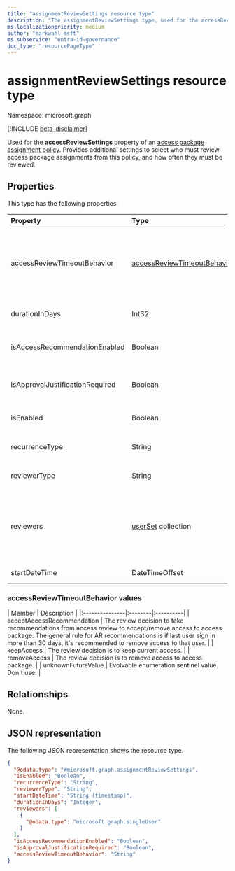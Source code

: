 ```yaml
---
title: "assignmentReviewSettings resource type"
description: "The assignmentReviewSettings type, used for the accessReviewSettings property of an access package assignment policy, provides additional settings to select who must review access package assignments from this policy, and how often they must be reviewed."
ms.localizationpriority: medium
author: "markwahl-msft"
ms.subservice: "entra-id-governance"
doc_type: "resourcePageType"
---
```


# assignmentReviewSettings resource type

Namespace: microsoft.graph

[!INCLUDE [beta-disclaimer](../../includes/beta-disclaimer.md)]

Used for the **accessReviewSettings** property of an [access package assignment policy](accesspackageassignmentpolicy.md). Provides additional settings to select who must review access package assignments from this policy, and how often they must be reviewed.  

## Properties

This type has the following properties:

| Property                     | Type                      | Description |
| :--------------------------- | :------------------------ | :---------- |
| accessReviewTimeoutBehavior | [accessReviewTimeoutBehavior](#accessreviewtimeoutbehavior-values) | The default decision to apply if the request isn't reviewed within the period specified in **durationInDays**. The possible values are: `acceptAccessRecommendation`, `keepAccess`, `removeAccess`, and `unknownFutureValue`. |
| durationInDays | Int32 | The number of days within which reviewers should provide input.|
| isAccessRecommendationEnabled | Boolean | Specifies whether to display recommendations to the reviewer. The default value is `true` |
| isApprovalJustificationRequired | Boolean | Specifies whether the reviewer must provide justification for the approval. The default value is `true`. |
| isEnabled| Boolean | If true, access reviews are required for assignments from this policy. |
| recurrenceType | String | The interval for recurrence, such as `monthly` or `quarterly`. |
| reviewerType | String | Who should be asked to do the review, either `Self`, `Reviewers` or `Manager`. |
| reviewers | [userSet](userset.md) collection | If the reviewerType is `Reviewers`, this collection specifies the users who will be reviewers, either by ID or as members of a group, using a collection of [singleUser](singleuser.md) and [groupMembers](groupmembers.md). |
| startDateTime | DateTimeOffset | When the first review should start. |

### accessReviewTimeoutBehavior values

| Member | Description |
|:---------------|:--------|:----------|
| acceptAccessRecommendation | The review decision to take recommendations from access review to accept/remove access to access package. The general rule for AR recommendations is if last user sign in more than 30 days, it's recommended to remove access to that user. |
| keepAccess | The review decision is to keep current access. |
| removeAccess | The review decision is to remove access to access package. |
| unknownFutureValue | Evolvable enumeration sentinel value. Don't use. |

## Relationships

None.

## JSON representation

The following JSON representation shows the resource type.
<!-- {
  "blockType": "resource",
  "@odata.type": "microsoft.graph.assignmentReviewSettings"
}
-->
``` json
{
  "@odata.type": "#microsoft.graph.assignmentReviewSettings",
  "isEnabled": "Boolean",
  "recurrenceType": "String",
  "reviewerType": "String",
  "startDateTime": "String (timestamp)",
  "durationInDays": "Integer",
  "reviewers": [
    {
      "@odata.type": "microsoft.graph.singleUser"
    }
  ],
  "isAccessRecommendationEnabled": "Boolean",
  "isApprovalJustificationRequired": "Boolean",
  "accessReviewTimeoutBehavior": "String"
}
```


